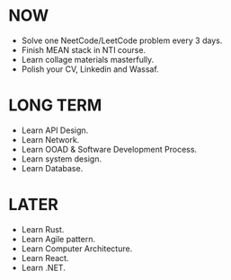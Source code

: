 # NOW
- Solve one NeetCode/LeetCode problem every 3 days.
- Finish MEAN stack in NTI course.
- Learn collage materials masterfully.
- Polish your CV, Linkedin and Wassaf.
# LONG TERM
- Learn API Design.
- Learn Network.
- Learn OOAD & Software Development Process.
- Learn system design.
- Learn Database.
# LATER
- Learn Rust.
- Learn Agile pattern.
- Learn Computer Architecture.
- Learn React.
- Learn .NET.
